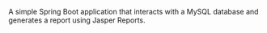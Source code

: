 A simple Spring Boot application that interacts with a MySQL database and generates a report using Jasper Reports.
